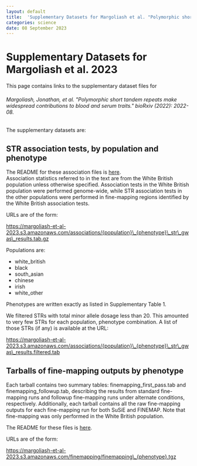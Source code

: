 ```yaml
---
layout: default
title:  'Supplementary Datasets for Margoliash et al. "Polymorphic short tandem repeats make widespread contributions to blood and serum traits"'
categories: science
date: 08 September 2023
---
```


# Supplementary Datasets for Margoliash et al. 2023

This page contains links to the supplementary dataset files for 

###### Margoliash, Jonathan, et al. "Polymorphic short tandem repeats make widespread contributions to blood and serum traits." bioRxiv (2022): 2022-08.

The supplementary datasets are:

## STR association tests, by population and phenotype

The README for these association files is [here](/2023/09/08/Margoliash-et-al-GWAS-README.html).  
Association statistics referred to in the text are from the White British population unless otherwise specified. Association tests
in the White British population were performed genome-wide, while STR association tests in the other populations were performed in 
fine-mapping regions identified by the White British association tests.

URLs are of the form:  

https://margoliash-et-al-2023.s3.amazonaws.com/associations/{population}\_{phenotype}\_str\_gwas\_results.tab.gz

Populations are:

* white\_british
* black
* south\_asian
* chinese
* irish
* white\_other

Phenotypes are written exactly as listed in Supplementary Table 1.

We filtered STRs with total minor allele dosage less than 20. This amounted to very few STRs for each population, phenotype combination.
A list of those STRs (if any) is available at the URL: 

https://margoliash-et-al-2023.s3.amazonaws.com/associations/{population}\_{phenotype}\_str\_gwas\_results.filtered.tab

## Tarballs of fine-mapping outputs by phenotype

Each tarball contains two summary tables: finemapping\_first\_pass.tab and finemapping\_followup.tab, describing the results
from standard fine-mapping runs and followup fine-mapping runs under alternate conditions, respectively. Additionally,
each tarball contains all the raw fine-mapping outputs for each fine-mapping run for both SuSiE and FINEMAP. Note that
fine-mapping was only performed in the White British population.

The README for these files is [here](/2023/09/08/Margoliash-et-al-finemapping-README.html).

URLs are of the form:  

https://margoliash-et-al-2023.s3.amazonaws.com/finemapping/finemapping\_{phenotype}.tgz
